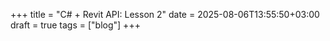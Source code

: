 +++
title = "C# + Revit API: Lesson 2"
date = 2025-08-06T13:55:50+03:00
draft = true
tags = ["blog"]
+++
